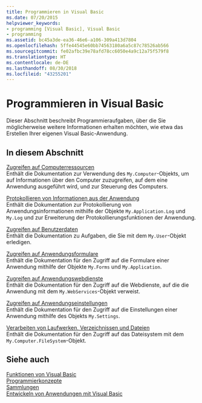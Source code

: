 ```yaml
---
title: Programmieren in Visual Basic
ms.date: 07/20/2015
helpviewer_keywords:
- programming [Visual Basic], Visual Basic
- programming
ms.assetid: bc45a3de-ea36-46e6-a106-309a413d7804
ms.openlocfilehash: 5ffe44545e60bb74563180a6a5c87c78526ab566
ms.sourcegitcommit: fe02afbc39e78afd78cc6050e4a9c12a75f579f8
ms.translationtype: HT
ms.contentlocale: de-DE
ms.lasthandoff: 08/30/2018
ms.locfileid: "43255201"
---
```

# <a name="programming-in-visual-basic"></a>Programmieren in Visual Basic
Dieser Abschnitt beschreibt Programmieraufgaben, über die Sie möglicherweise weitere Informationen erhalten möchten, wie etwa das Erstellen Ihrer eigenen Visual Basic-Anwendung.  
  
## <a name="in-this-section"></a>In diesem Abschnitt  
 [Zugreifen auf Computerressourcen](../../../visual-basic/developing-apps/programming/computer-resources/index.md)  
 Enthält die Dokumentation zur Verwendung des `My.Computer`-Objekts, um auf Informationen über den Computer zuzugreifen, auf dem eine Anwendung ausgeführt wird, und zur Steuerung des Computers.  
  
 [Protokollieren von Informationen aus der Anwendung](../../../visual-basic/developing-apps/programming/log-info/index.md)  
 Enthält die Dokumentation zur Protokollierung von Anwendungsinformationen mithilfe der Objekte `My.Application.Log` und `My.Log` und zur Erweiterung der Protokollierungsfunktionen der Anwendung.  
  
 [Zugreifen auf Benutzerdaten](../../../visual-basic/developing-apps/programming/accessing-user-data.md)  
 Enthält die Dokumentation zu Aufgaben, die Sie mit dem `My.User`-Objekt erledigen.  
  
 [Zugreifen auf Anwendungsformulare](../../../visual-basic/developing-apps/programming/accessing-application-forms.md)  
 Enthält die Dokumentation für den Zugriff auf die Formulare einer Anwendung mithilfe der Objekte `My.Forms` und `My.Application`.  
  
 [Zugreifen auf Anwendungswebdienste](../../../visual-basic/developing-apps/programming/accessing-application-web-services.md)  
 Enthält die Dokumentation für den Zugriff auf die Webdienste, auf die die Anwendung mit dem `My.WebServices`-Objekt verweist.  
  
 [Zugreifen auf Anwendungseinstellungen](../../../visual-basic/developing-apps/programming/app-settings/index.md)  
 Enthält die Dokumentation für den Zugriff auf die Einstellungen einer Anwendung mithilfe des Objekts `My.Settings`.  
  
 [Verarbeiten von Laufwerken, Verzeichnissen und Dateien](../../../visual-basic/developing-apps/programming/drives-directories-files/processing.md)  
 Enthält die Dokumentation für den Zugriff auf das Dateisystem mit dem `My.Computer.FileSystem`-Objekt.  
  
## <a name="see-also"></a>Siehe auch  
 [Funktionen von Visual Basic](../../../visual-basic/programming-guide/language-features/index.md)  
 [Programmierkonzepte](../../../visual-basic/programming-guide/concepts/index.md)  
 [Sammlungen](../../../visual-basic/programming-guide/concepts/collections.md)  
 [Entwickeln von Anwendungen mit Visual Basic](../../../visual-basic/developing-apps/index.md)
